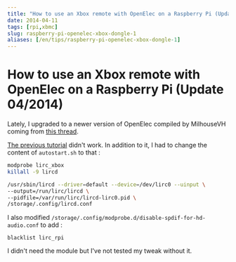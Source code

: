 ```yaml
---
title: "How to use an Xbox remote with OpenElec on a Raspberry Pi (Update 04/2014)"
date: 2014-04-11
tags: [rpi,xbmc]
slug: raspberry-pi-openelec-xbox-dongle-1
aliases: [/en/tips/raspberry-pi-openelec-xbox-dongle-1]
---
```

# How to use an Xbox remote with OpenElec on a Raspberry Pi (Update 04/2014)

Lately, I upgraded to a newer version of OpenElec compiled by MilhouseVH coming from [this thread](http://forum.xbmc.org/showthread.php?tid=184866).

[The previous tutorial](/blog/raspberry-pi-openelec-xbox-dongle) didn't work. In addition to it, I had to change the content of `autostart.sh` to that :

```bash
modprobe lirc_xbox
killall -9 lircd

/usr/sbin/lircd --driver=default --device=/dev/lirc0 --uinput \
--output=/run/lirc/lircd \
--pidfile=/var/run/lirc/lircd-lirc0.pid \
/storage/.config/lircd.conf
```

I also modified `/storage/.config/modprobe.d/disable-spdif-for-hd-audio.conf` to add :

```
blacklist lirc_rpi
```

I didn't need the module but I've not tested my tweak without it.